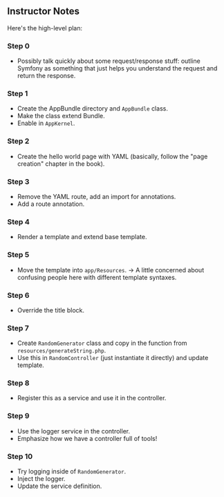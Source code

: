 ## Instructor Notes

Here's the high-level plan:

### Step 0

- Possibly talk quickly about some request/response stuff: outline Symfony
  as something that just helps you understand the request and return the response.

### Step 1

- Create the AppBundle directory and `AppBundle` class.
- Make the class extend Bundle.
- Enable in `AppKernel`.

### Step 2

- Create the hello world page with YAML (basically, follow the "page creation"
  chapter in the book).

### Step 3

- Remove the YAML route, add an import for annotations.
- Add a route annotation.

### Step 4

- Render a template and extend base template.

### Step 5

- Move the template into `app/Resources`.
    -> A little concerned about confusing people here with different
        template syntaxes.

### Step 6

- Override the title block.

### Step 7

- Create `RandomGenerator` class and copy in the function from `resources/generateString.php`.
- Use this in `RandomController` (just instantiate it directly) and update template.

### Step 8

- Register this as a service and use it in the controller.

### Step 9

- Use the logger service in the controller.
- Emphasize how we have a controller full of tools!

### Step 10

- Try logging inside of `RandomGenerator`.
- Inject the logger.
- Update the service definition.
